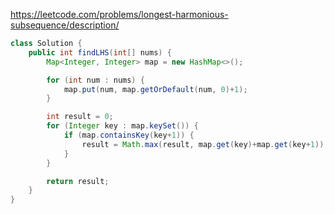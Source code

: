 https://leetcode.com/problems/longest-harmonious-subsequence/description/

```java
class Solution {
    public int findLHS(int[] nums) {
        Map<Integer, Integer> map = new HashMap<>();

        for (int num : nums) {
            map.put(num, map.getOrDefault(num, 0)+1);
        }

        int result = 0;
        for (Integer key : map.keySet()) {
            if (map.containsKey(key+1)) {
                result = Math.max(result, map.get(key)+map.get(key+1));
            }
        }

        return result;
    }
}
```

